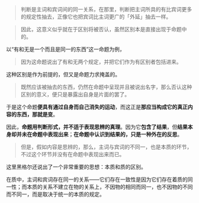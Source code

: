 >判断是主词和宾词间的同一关系，在那里，判断把主词所具的有比宾词更多的规定性抽去，正像它也把宾词比主词更广的「外延」抽去一样。

> 因此，这意义似乎就在于区别将被否认，虽然区别本是直接出现于命题中的。

以“有和无是一个而且是同一的东西”这一命题为例，

> 因为这命题说出了有和无两个规定，并把它们作为有区别者包括进来。

这种区别是作为前提的，但又是命题力求掩盖的。

> 既然应该被抽去的东西，仍然在命题中呈现并且被说出名字，那么否认这种区别的意义，便只是暴露出自身是片面的罢了。

于是这个命题**便具有通过自身而自己消失的运动**，而这正是**那应当构成它的真正内容的东西，那就是变**。

因此，**命题用判断形式，并不适于表现思辨的真理**。因为它**包含了结果**，但**结果本身却并未在命题中表现出来**；**在命题中认识到结果的，只是一种外在的反思**。

> 但是，假如内容是思辨的，那么，主词与宾词的不同一，也是本质的环节，不过这个环节并没有在命题中表现出来而已。

这里黑格尔还说出了一个非常重要的思想：本质和质的区别。

在质中，主词和宾词存在同一的关系——它们存在一致性是因为它们存在着质的同一性；而本质的关系不建立在物的关系上，不因物的相同而同一，也不因物的不同而不同一，而是取决于统一的本质的规定。